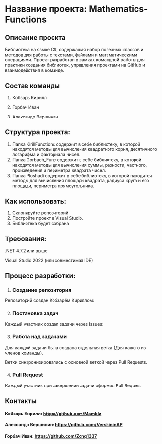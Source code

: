 # Название проекта: Mathematics-Functions
## Описание проекта
Библиотека на языке C#, содержащая набор полезных классов и методов для работы с текстами, файлами и математическими операциями.
Проект разработан в рамках командной работы для практики создания библиотек, управления проектами на GitHub и взаимодействия в команде.

## Состав команды

1. Кобзарь Кирилл

2. Горбач Иван

3. Александр Вершинин

## Структура проекта:
1. Папка KirillFunctions содержит в себе библиотеку, в которой находятся методы для вычисления квадратного корня, десятичного логарифма и факториала чисел.
2. Папка Gorbach_Func содержит в себе библиотеку, в которой находятся методы для вычисления суммы, разности, частного, произведения и периметра квадрата чисел.
3. Папка Ploshadi содержит в себе библиотеку, в которой находятся методы для вычисления площади квадрата, радиуса круга и его площади, периметра прямоугольника.

## Как использовать:
1. Склонируйте репозиторий
2. Постройте проект в Visual Studio.
3. Библиотека будет собрана

## Требования:

.NET 4.7.2 или выше

Visual Studio 2022 (или совместимая IDE)

## Процесс разработки:

1. ### Создание репозитория

Репозиторий создан Кобзарём Кириллом:

2. ### Постановка задач

Каждый участник создал задачи через Issues:

3. ### Работа над задачами

Для каждой задачи была создана отдельная ветка (Для кажого из членов команды).

Ветки синхронизировались с основной веткой через Pull Requests.

4. ### Pull Request

 Каждый участник при завершении задачи оформил Pull Request

## Контакты

#### Кобзарь Кирилл: https://github.com/Mamblz

#### Александр Вершинин: https://github.com/VershininAP

#### Горбач Иван: https://github.com/Zonq1337
